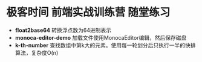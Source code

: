 # 极客时间 前端实战训练营 随堂练习

* **float2base64** 转换浮点数为64进制表示
* **monoca-editor-demo** 加载文件使用MonocaEditor编辑，然后保存磁盘
* **k-th-number** 查找数组中第k大的元素。使用每一轮划分后只执行一半的快排算法，复杂度O(n)
